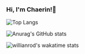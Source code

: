 ### Hi, I'm Chaerin!💜

<!--
**chaerin-dev/chaerin-dev** is a ✨ _special_ ✨ repository because its `README.md` (this file) appears on your GitHub profile.

Here are some ideas to get you started:

- 🔭 I’m currently working on ...
- 🌱 I’m currently learning ...
- 👯 I’m looking to collaborate on ...
- 🤔 I’m looking for help with ...
- 💬 Ask me about ...
- 📫 How to reach me: ...
- 😄 Pronouns: ...
- ⚡ Fun fact: ...
-->

![Top Langs](https://github-readme-stats.vercel.app/api/top-langs/?username=chaerin-dev&layout=compact&theme=tokyonight)

![Anurag's GitHub stats](https://github-readme-stats.vercel.app/api?username=chaerin-dev&count_private=true&show_icons=true&theme=tokyonight)

![willianrod's wakatime stats](https://github-readme-stats.vercel.app/api/wakatime?username=chaerin-dev)

